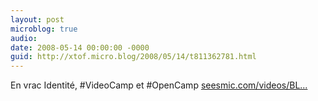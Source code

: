 ```yaml
---
layout: post
microblog: true
audio: 
date: 2008-05-14 00:00:00 -0000
guid: http://xtof.micro.blog/2008/05/14/t811362781.html
---
```

En vrac Identité, #VideoCamp et #OpenCamp [seesmic.com/videos/BL...](http://seesmic.com/videos/BLTu8KIaN1)
